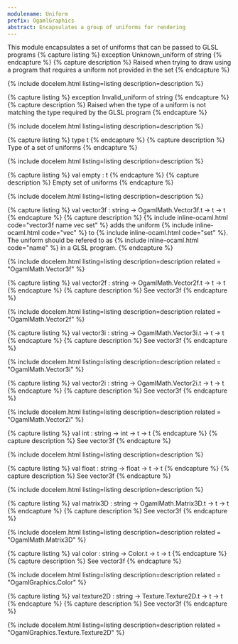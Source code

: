 ```yaml
---
modulename: Uniform 
prefix: OgamlGraphics
abstract: Encapsulates a group of uniforms for rendering
---
```



This module encapsulates a set of uniforms that
 can be passed to GLSL programs
{% capture listing %}
exception Unknown_uniform of string
{% endcapture %}
{% capture description %}
Raised when trying to draw using a program
 that requires a uniform not provided in the set
{% endcapture %}

{% include docelem.html listing=listing description=description   %}

{% capture listing %}
exception Invalid_uniform of string
{% endcapture %}
{% capture description %}
Raised when the type of a uniform is not matching
 the type required by the GLSL program
{% endcapture %}

{% include docelem.html listing=listing description=description   %}

{% capture listing %}
type t
{% endcapture %}
{% capture description %}
Type of a set of uniforms
{% endcapture %}

{% include docelem.html listing=listing description=description   %}

{% capture listing %}
val empty : t
{% endcapture %}
{% capture description %}
Empty set of uniforms
{% endcapture %}

{% include docelem.html listing=listing description=description   %}

{% capture listing %}
val vector3f : string -> OgamlMath.Vector3f.t -> t -> t
{% endcapture %}
{% capture description %}
{% include inline-ocaml.html code="vector3f name vec set" %} adds the uniform {% include inline-ocaml.html code="vec" %} to {% include inline-ocaml.html code="set" %}.
 The uniform should be refered to as {% include inline-ocaml.html code="name" %} in a GLSL program.
{% endcapture %}

{% include docelem.html listing=listing description=description  related = "OgamlMath.Vector3f" %}

{% capture listing %}
val vector2f : string -> OgamlMath.Vector2f.t -> t -> t
{% endcapture %}
{% capture description %}
See vector3f
{% endcapture %}

{% include docelem.html listing=listing description=description  related = "OgamlMath.Vector2f" %}

{% capture listing %}
val vector3i : string -> OgamlMath.Vector3i.t -> t -> t
{% endcapture %}
{% capture description %}
See vector3f
{% endcapture %}

{% include docelem.html listing=listing description=description  related = "OgamlMath.Vector3i" %}

{% capture listing %}
val vector2i : string -> OgamlMath.Vector2i.t -> t -> t
{% endcapture %}
{% capture description %}
See vector3f
{% endcapture %}

{% include docelem.html listing=listing description=description  related = "OgamlMath.Vector2i" %}

{% capture listing %}
val int : string -> int -> t -> t
{% endcapture %}
{% capture description %}
See vector3f
{% endcapture %}

{% include docelem.html listing=listing description=description   %}

{% capture listing %}
val float : string -> float -> t -> t
{% endcapture %}
{% capture description %}
See vector3f
{% endcapture %}

{% include docelem.html listing=listing description=description   %}

{% capture listing %}
val matrix3D : string -> OgamlMath.Matrix3D.t -> t -> t
{% endcapture %}
{% capture description %}
See vector3f
{% endcapture %}

{% include docelem.html listing=listing description=description  related = "OgamlMath.Matrix3D" %}

{% capture listing %}
val color : string -> Color.t -> t -> t
{% endcapture %}
{% capture description %}
See vector3f
{% endcapture %}

{% include docelem.html listing=listing description=description  related = "OgamlGraphics.Color" %}

{% capture listing %}
val texture2D : string -> Texture.Texture2D.t -> t -> t
{% endcapture %}
{% capture description %}
See vector3f
{% endcapture %}

{% include docelem.html listing=listing description=description  related = "OgamlGraphics.Texture.Texture2D" %}

